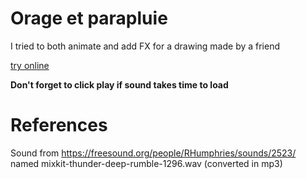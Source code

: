# Orage et parapluie

I tried to both animate and add FX for a drawing made by a friend

[try online](https://guillaume-gomez.github.io/orage-et-parapluie/)

__Don't forget to click play if sound takes time to load__

# References

Sound from https://freesound.org/people/RHumphries/sounds/2523/ named mixkit-thunder-deep-rumble-1296.wav (converted in mp3)
